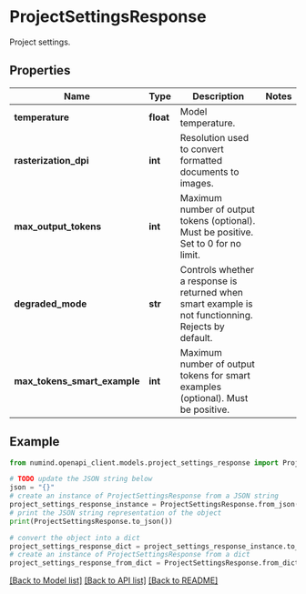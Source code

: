 # ProjectSettingsResponse

Project settings.

## Properties

Name | Type | Description | Notes
------------ | ------------- | ------------- | -------------
**temperature** | **float** | Model temperature. | 
**rasterization_dpi** | **int** | Resolution used to convert formatted documents to images. | 
**max_output_tokens** | **int** | Maximum number of output tokens (optional). Must be positive. Set to 0 for no limit. | 
**degraded_mode** | **str** | Controls whether a response is returned when smart example is not functionning. Rejects by default. | 
**max_tokens_smart_example** | **int** | Maximum number of output tokens for smart examples (optional). Must be positive. | 

## Example

```python
from numind.openapi_client.models.project_settings_response import ProjectSettingsResponse

# TODO update the JSON string below
json = "{}"
# create an instance of ProjectSettingsResponse from a JSON string
project_settings_response_instance = ProjectSettingsResponse.from_json(json)
# print the JSON string representation of the object
print(ProjectSettingsResponse.to_json())

# convert the object into a dict
project_settings_response_dict = project_settings_response_instance.to_dict()
# create an instance of ProjectSettingsResponse from a dict
project_settings_response_from_dict = ProjectSettingsResponse.from_dict(project_settings_response_dict)
```
[[Back to Model list]](../README.md#documentation-for-models) [[Back to API list]](../README.md#documentation-for-api-endpoints) [[Back to README]](../README.md)


